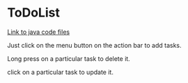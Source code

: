 # ToDoList
[Link to java code files](https://github.com/SiddharthChakraborty1/ToDoList/tree/master/app/src/main/java/com/example/todolist)

Just click on the menu button on the action bar to add tasks.

Long press on a particular task to delete it.

click on a particular task to update it.

